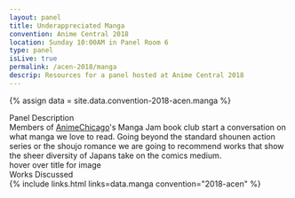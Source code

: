 ```yaml
---
layout: panel
title: Underappreciated Manga
convention: Anime Central 2018
location: Sunday 10:00AM in Panel Room 6
type: panel
isLive: true
permalink: /acen-2018/manga
descrip: Resources for a panel hosted at Anime Central 2018
---
```


{% assign data = site.data.convention-2018-acen.manga %}

<div class="manga-header">Panel Description</div>
<div class="panel-description">
  Members of <a href="http://animechicago.club">AnimeChicago</a>'s Manga Jam book club start a conversation on what manga we love to read. Going beyond the standard shounen action series or the shoujo romance we are going to recommend works that show the sheer diversity of Japans take on the comics medium.
</div>

<div class="manga-list">
<div class="manga-img default"> hover over title for image </div>
<div class="manga-header"> Works Discussed </div>
{% include links.html links=data.manga convention="2018-acen" %}
</div>
